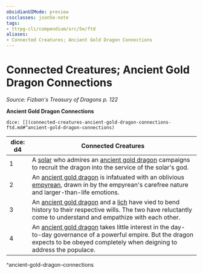 ```yaml
---
obsidianUIMode: preview
cssclasses: json5e-note
tags:
- ttrpg-cli/compendium/src/5e/ftd
aliases:
- Connected Creatures; Ancient Gold Dragon Connections
---
```

# Connected Creatures; Ancient Gold Dragon Connections
*Source: Fizban's Treasury of Dragons p. 122* 

**Ancient Gold Dragon Connections**

`dice: [](connected-creatures-ancient-gold-dragon-connections-ftd.md#^ancient-gold-dragon-connections)`

| dice: d4 | Connected Creatures |
|----------|---------------------|
| 1 | A [solar](/3-Mechanics/CLI/Compendium/bestiary/celestial/solar.md) who admires an [ancient gold dragon](/3-Mechanics/CLI/Compendium/bestiary/dragon/ancient-gold-dragon.md) campaigns to recruit the dragon into the service of the solar's god. |
| 2 | An [ancient gold dragon](/3-Mechanics/CLI/Compendium/bestiary/dragon/ancient-gold-dragon.md) is infatuated with an oblivious [empyrean](/3-Mechanics/CLI/Compendium/bestiary/celestial/empyrean.md), drawn in by the empyrean's carefree nature and larger-than-life emotions. |
| 3 | An [ancient gold dragon](/3-Mechanics/CLI/Compendium/bestiary/dragon/ancient-gold-dragon.md) and a [lich](/3-Mechanics/CLI/Compendium/bestiary/undead/lich.md) have vied to bend history to their respective wills. The two have reluctantly come to understand and empathize with each other. |
| 4 | An [ancient gold dragon](/3-Mechanics/CLI/Compendium/bestiary/dragon/ancient-gold-dragon.md) takes little interest in the day-to-day governance of a powerful empire. But the dragon expects to be obeyed completely when deigning to address the populace. |
^ancient-gold-dragon-connections